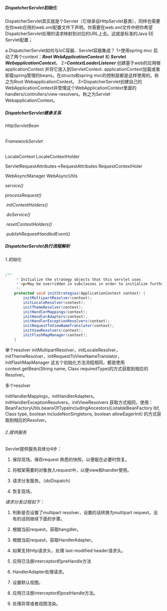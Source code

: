 





##### DispatcherServlet初始化

DispatcherServlet其实就是个Servlet（它继承自HttpServlet基类），同样也需要在你web应用的web.xml配置文件下声明。你需要在web.xml文件中把你希望DispatcherServlet处理的请求映射到对应的URL上去。这就是标准的Java EE Servlet配置；

a.DispatcherServlet如何与IoC容器、Servlet容器集成？
1>使用spring mvc 启动了两个context：***Root WebApplicationContext*** 和 ***Servlet WebapplicationContext***。
2>***ContextLoaderListener*** 创建基于web的应用根 applicationContext 并将它放入到ServletContext. applicationContext加载或者卸载spring管理的beans。在structs和spring mvc的控制层都是这样使用的。称之为Root WebapplicationContext。
3>DispatcherServlet创建自己的WebApplicationContext并管理这个WebApplicationContext里面的 handlers/controllers/view-resolvers。称之为Servlet WebapplicationContext。



##### DispatcherServlet继承关系

###### HttpServletBean



###### FrameworkServlet

LocaleContext  LocaleContextHolder <!--获取Locale-->

ServletRequestAttributes->RequestAttributes  RequestContextHoler <!--管理request和session属性-->

WebAsyncManager  WebAsyncUtils

*service()*

  *processRequest()*  <!--是FrameworkServlet类在处理请求中最核心的方法。对LocaleContext和RequestAttributes的设置及恢复-->

​    *initContextHolders()*    <!--设置LocaleContext和RequestAttributes-->

​    *doService()*  <!--模板方法，实际处理请求入口-->

​    *resetContextHolders()* <!--恢复LocaleContext和RequestAttributes-->

​    *publishRequestHandledEvent()* <!--发布ServletRequestHandledEvent类型的消息-->





##### DispatcherServlet执行流程解析

###### 1.初始化

```java
/**
	 * Initialize the strategy objects that this servlet uses.
	 * <p>May be overridden in subclasses in order to initialize further strategy objects.
	 */
	protected void initStrategies(ApplicationContext context) {
		initMultipartResolver(context);
		initLocaleResolver(context);
		initThemeResolver(context);
		initHandlerMappings(context);
		initHandlerAdapters(context);
		initHandlerExceptionResolvers(context);
		initRequestToViewNameTranslator(context);
		initViewResolvers(context);
		initFlashMapManager(context);
	}
```

单个resolver
initMultipartResolver，initLocaleResolver，initThemeResolver，initRequestToViewNameTranslator，initFlashMapManager 这五个初始化方法流程相同，都是使用
context.getBean(String name, Class<FlashMapManager> requiredType)的方式获取到相应的Resolver。



多个resolver

initHandlerMappings，initHandlerAdapters，initHandlerExceptionResolvers，initViewResolvers 获取方式相同，使用：
BeanFactoryUtils.beansOfTypeIncludingAncestors(ListableBeanFactory lbf, Class<HandlerMapping> type, boolean includeNonSingletons, boolean allowEagerInit)
的方式获取到相应的Resolver。

###### 2.提供服务

Servlet提供服务具体分4步：

1. 保存现场。保存request 熟悉的快照，以便能在必要时恢复。

2. 将框架需要的对象放入request中，以便view和handler使用。

3. 请求分发服务。（doDispatch）

4. 恢复现场。

*请求分发过程如下：*

1. 判断是否设置了multipart resolver，设置的话转换为multipart request，没有的话则继续下面的步骤。

2. 根据当前request，获取hangdler。

3. 根据当前request，获取HandlerAdapter。

4. 如果支持http请求头，处理 last-modified header请求头。

5. 应用已注册interceptor的preHandle方法

6. HandlerAdapter处理请求。

7. 设置默认视图。

8. 应用已注册interceptor的postHandle方法。

9. 处理异常或者视图渲染。